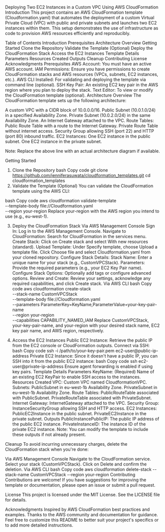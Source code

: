 Deploying Two EC2 Instances in a Custom VPC Using AWS CloudFormation
Introduction
This project contains an AWS CloudFormation template (Cloudformation.yaml) that automates the deployment of a custom Virtual Private Cloud (VPC) with public and private subnets and launches two EC2 instances within them. This setup demonstrates the use of infrastructure as code to provision AWS resources efficiently and reproducibly.

Table of Contents
Introduction
Prerequisites
Architecture Overview
Getting Started
Clone the Repository
Validate the Template (Optional)
Deploy the CloudFormation Stack
Access the EC2 Instances
Template Details
Parameters
Resources Created
Outputs
Cleanup
Contributing
License
Acknowledgments
Prerequisites
AWS Account: You must have an active AWS account.
IAM Permissions: Ensure you have permissions to create CloudFormation stacks and AWS resources (VPCs, subnets, EC2 instances, etc.).
AWS CLI Installed: For validating and deploying the template via command line (optional).
SSH Key Pair: An existing EC2 key pair in the AWS region where you plan to deploy the stack.
Text Editor: To view or modify the CloudFormation template (optional).
Architecture Overview
The CloudFormation template sets up the following architecture:

A custom VPC with a CIDR block of 10.0.0.0/16.
Public Subnet (10.0.1.0/24) in a specified Availability Zone.
Private Subnet (10.0.2.0/24) in the same Availability Zone.
An Internet Gateway attached to the VPC.
Route Tables:
Public Route Table with a route to the Internet Gateway.
Private Route Table without internet access.
Security Group allowing SSH (port 22) and HTTP (port 80) inbound traffic.
EC2 Instances:
One EC2 instance in the public subnet.
One EC2 instance in the private subnet.

Note: Replace the above line with an actual architecture diagram if available.

Getting Started
1. Clone the Repository
bash
Copy code
git clone https://github.com/jenniferasuwata/cloudformation_templates.git
cd cloudformation_templates
2. Validate the Template (Optional)
You can validate the CloudFormation template using the AWS CLI:

bash
Copy code
aws cloudformation validate-template \
    --template-body file://Cloudformation.yaml \
    --region your-region
Replace your-region with the AWS region you intend to use (e.g., eu-west-1).

3. Deploy the CloudFormation Stack
Via AWS Management Console
Sign In: Log in to the AWS Management Console.
Navigate to CloudFormation: Search for CloudFormation in the services menu.
Create Stack:
Click on Create stack and select With new resources (standard).
Upload Template:
Under Specify template, choose Upload a template file.
Click Choose file and select Cloudformation.yaml from your cloned repository.
Configure Stack Details:
Stack Name: Enter a unique name for your stack (e.g., CustomVPCStack).
Parameters: Provide the required parameters (e.g., your EC2 Key Pair name).
Configure Stack Options:
Optionally add tags or configure advanced options.
Review and Create:
Review your settings, acknowledge any required capabilities, and click Create stack.
Via AWS CLI
bash
Copy code
aws cloudformation create-stack \
    --stack-name CustomVPCStack \
    --template-body file://Cloudformation.yaml \
    --parameters ParameterKey=KeyName,ParameterValue=your-key-pair-name \
    --region your-region \
    --capabilities CAPABILITY_NAMED_IAM
Replace CustomVPCStack, your-key-pair-name, and your-region with your desired stack name, EC2 key pair name, and AWS region, respectively.

4. Access the EC2 Instances
Public EC2 Instance:
Retrieve the public IP from the EC2 console or CloudFormation outputs.
Connect via SSH:
bash
Copy code
ssh -i /path/to/your-key-pair.pem ec2-user@public-ip-address
Private EC2 Instance:
Since it doesn't have a public IP, you can SSH into it from the public EC2 instance:
bash
Copy code
ssh ec2-user@private-ip-address
Ensure agent forwarding is enabled if using key pairs.
Template Details
Parameters
KeyName: (Required) Name of an existing EC2 KeyPair to enable SSH access to the instances.
Resources Created
VPC: Custom VPC named CloudformationVPC.
Subnets:
PublicSubnet in eu-west-1b Availability Zone.
PrivateSubnet in eu-west-1b Availability Zone.
Route Tables:
PublicRouteTable associated with PublicSubnet.
PrivateRouteTable associated with PrivateSubnet.
Internet Gateway: InternetGateway attached to the VPC.
Security Group: InstanceSecurityGroup allowing SSH and HTTP access.
EC2 Instances:
PublicEC2Instance in the public subnet.
PrivateEC2Instance in the private subnet.
Outputs
PublicInstancePublicIP: The public IP address of the public EC2 instance.
PrivateInstanceID: The instance ID of the private EC2 instance.
Note: You can modify the template to include these outputs if not already present.

Cleanup
To avoid incurring unnecessary charges, delete the CloudFormation stack when you're done:

Via AWS Management Console
Navigate to the CloudFormation service.
Select your stack (CustomVPCStack).
Click on Delete and confirm the deletion.
Via AWS CLI
bash
Copy code
aws cloudformation delete-stack --stack-name CustomVPCStack --region your-region
Contributing
Contributions are welcome! If you have suggestions for improving the template or documentation, please open an issue or submit a pull request.

License
This project is licensed under the MIT License. See the LICENSE file for details.

Acknowledgments
Inspired by AWS CloudFormation best practices and examples.
Thanks to the AWS community and documentation for guidance.
Feel free to customize this README to better suit your project's specifics or to add more detailed instructions.
